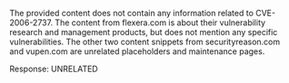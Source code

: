 The provided content does not contain any information related to CVE-2006-2737. The content from flexera.com is about their vulnerability research and management products, but does not mention any specific vulnerabilities. The other two content snippets from securityreason.com and vupen.com are unrelated placeholders and maintenance pages.

Response: UNRELATED